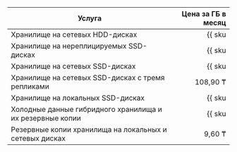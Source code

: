 | Услуга | Цена за ГБ в месяц |
|-------|------:|
| Хранилище на сетевых HDD-дисках | {{ sku|KZT|mdb.cluster.network-hdd.ch|month|string }} |
| Хранилище на нереплицируемых SSD-дисках | {{ sku|KZT|mdb.cluster.network-ssd-nonreplicated.ch|month|string }} |
| Хранилище на сетевых SSD-дисках | {{ sku|KZT|mdb.cluster.network-nvme.ch|month|string }} |
| Хранилище на сетевых SSD-дисках с тремя репликами | 108,90 ₸ |
| Хранилище на локальных SSD-дисках | {{ sku|KZT|mdb.cluster.local-nvme.ch|month|string }} |
| Холодные данные гибридного хранилища и их резервные копии | {{ sku|KZT|storage.bucket.used_space.standard|pricingRate.720|month|string }} |
| Резервные копии хранилища на локальных и сетевых дисках | 9,60 ₸ |

